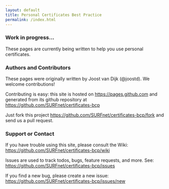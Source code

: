 ```yaml
---
layout: default
title: Personal Certificates Best Practice
permalink: /index.html
---
```


### Work in progress...
These pages are currently being written to help you use personal certificates.

### Authors and Contributors
These pages were originally written by Joost van Dijk (@joostd). We welcome contributions!

Contributing is easy: this site is hosted on
https://pages.github.com
and generated from its github repository at
https://github.com/SURFnet/certificates-bcp

Just fork this project
https://github.com/SURFnet/certificates-bcp/fork
and send us a pull request.

### Support or Contact
If you have trouble using this site, please consult the Wiki:
https://github.com/SURFnet/certificates-bcp/wiki

Issues are used to track todos, bugs, feature requests, and more. See:
https://github.com/SURFnet/certificates-bcp/issues

If you find a new bug, please create a new issue:
https://github.com/SURFnet/certificates-bcp/issues/new
